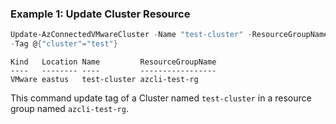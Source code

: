 ### Example 1: Update Cluster Resource
```powershell
Update-AzConnectedVMwareCluster -Name "test-cluster" -ResourceGroupName "azcli-test-rg" -SubscriptionId "204898ee-cd13-4332-b9d4-55ca5c25496d"
-Tag @{"cluster"="test"}
```

```output
Kind   Location Name         ResourceGroupName
----   -------- ----         -----------------
VMware eastus   test-cluster azcli-test-rg
```

This command update tag of a Cluster named `test-cluster` in a resource group named `azcli-test-rg`.
